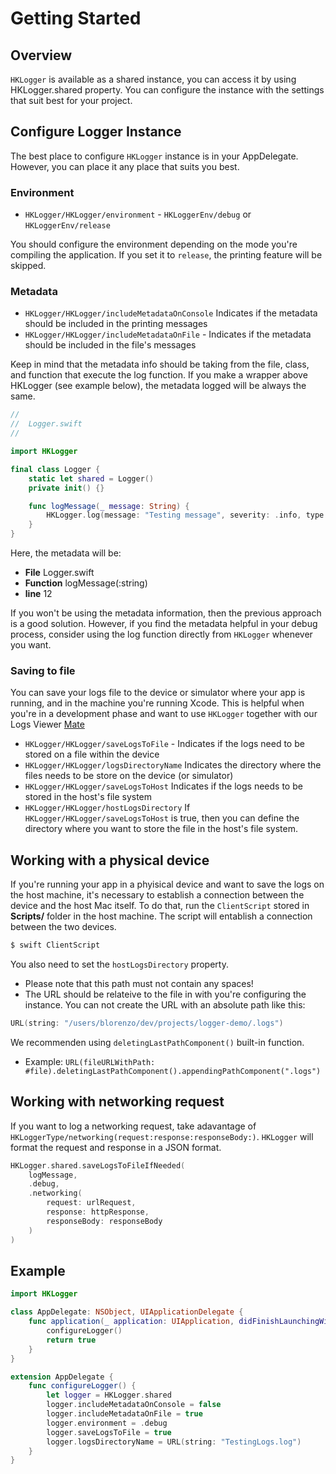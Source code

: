 # Getting Started

## Overview

`HKLogger` is available as a shared instance, you can access it by using HKLogger.shared property. You can configure the instance with the settings that suit best for your project. 

## Configure Logger Instance
The best place to configure `HKLogger` instance is in your AppDelegate. However, you can place it any place that suits you best.

### Environment
- ``HKLogger/HKLogger/environment`` - ``HKLoggerEnv/debug`` or ``HKLoggerEnv/release``

You should configure the environment depending on the mode you're compiling the application. If you set it to `release`, the printing feature will be skipped.

### Metadata
- ``HKLogger/HKLogger/includeMetadataOnConsole`` Indicates if the metadata should be included in the printing messages
- ``HKLogger/HKLogger/includeMetadataOnFile`` - Indicates if the metadata should be included in the file's messages

Keep in mind that the metadata info should be taking from the file, class, and function that execute the log function. If you make a wrapper above HKLogger (see example below), the metadata logged will be always the same.
```swift
//
//  Logger.swift
//  

import HKLogger

final class Logger {
    static let shared = Logger()
    private init() {}

    func logMessage(_ message: String) {
        HKLogger.log(message: "Testing message", severity: .info, type: .default)
    }
}
```
Here, the metadata will be:
- **File** Logger.swift
- **Function** logMessage(:string)
- **line** 12

If you won't be using the metadata information, then the previous approach is a good solution. However, if you find the metadata helpful in your debug process, consider using the log function directly from `HKLogger` whenever you want.

### Saving to file
You can save your logs file to the device or simulator where your app is running, and in the machine you're running Xcode. This is helpful when you're in a development phase and want to use `HKLogger` together with our Logs Viewer [Mate](https://github.com/Houlak/mate)

- ``HKLogger/HKLogger/saveLogsToFile`` - Indicates if the logs need to be stored on a file within the device
- ``HKLogger/HKLogger/logsDirectoryName`` Indicates the directory where the files needs to be store on the device (or simulator)
- ``HKLogger/HKLogger/saveLogsToHost`` Indicates if the logs needs to be stored in the host's file system
- ``HKLogger/HKLogger/hostLogsDirectory`` If ``HKLogger/HKLogger/saveLogsToHost`` is true, then you can define the directory where you want to store the file in the host's file system.

## Working with a physical device
If you're running your app in a phyisical device and want to save the logs on the host machine, it's necessary to establish a connection between the device and the host Mac itself. To do that, run the `ClientScript` stored in **Scripts/** folder in the host machine. The script will entablish a connection between the two devices.

```bash
$ swift ClientScript
```

You also need to set the `hostLogsDirectory` property. 
- Please note that this path must not contain any spaces!
- The URL should be relateive to the file in with you're configuring the instance. You can not create the URL with an absolute path like this:
```swift
URL(string: "/users/blorenzo/dev/projects/logger-demo/.logs")
```
We recommenden using `deletingLastPathComponent()` built-in function.
- Example: `URL(fileURLWithPath: #file).deletingLastPathComponent().appendingPathComponent(".logs")`

## Working with networking request
If you want to log a networking request, take adavantage of ``HKLoggerType/networking(request:response:responseBody:)``. `HKLogger` will format the request and response in a JSON format.

```swift
HKLogger.shared.saveLogsToFileIfNeeded(
    logMessage, 
    .debug, 
    .networking(
        request: urlRequest,
        response: httpResponse,
        responseBody: responseBody
    )
)
```

## Example
```swift
import HKLogger

class AppDelegate: NSObject, UIApplicationDelegate {
    func application(_ application: UIApplication, didFinishLaunchingWithOptions launchOptions: [UIApplication.LaunchOptionsKey : Any]? = nil) -> Bool {
        configureLogger()
        return true
    }
}

extension AppDelegate {
    func configureLogger() {
        let logger = HKLogger.shared
        logger.includeMetadataOnConsole = false
        logger.includeMetadataOnFile = true
        logger.environment = .debug
        logger.saveLogsToFile = true
        logger.logsDirectoryName = URL(string: "TestingLogs.log")
    }
}
```
